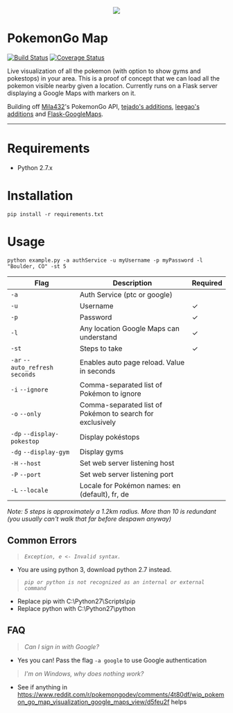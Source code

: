 <p align="center">
<img src="https://cloud.githubusercontent.com/assets/7145349/16916971/6bd3343a-4cb4-11e6-86cc-e3bc9399a9b0.png">
</p>

# PokemonGo Map

[![Build Status](https://travis-ci.org/AHAAAAAAA/PokemonGo-Map.svg?branch=master)](https://travis-ci.org/AHAAAAAAA/PokemonGo-Map)  [![Coverage Status](https://coveralls.io/repos/github/AHAAAAAAA/PokemonGo-Map/badge.svg?branch=master)](https://coveralls.io/github/AHAAAAAAA/PokemonGo-Map?branch=master)

Live visualization of all the pokemon (with option to show gyms and pokestops) in your area. This is a proof of concept that we can load all the pokemon visible nearby given a location. Currently runs on a Flask server displaying a Google Maps with markers on it.

Building off [Mila432](https://github.com/Mila432/Pokemon_Go_API)'s PokemonGo API, [tejado's additions](https://github.com/tejado/pokemongo-api-demo), [leegao's additions](https://github.com/leegao/pokemongo-api-demo/tree/simulation) and [Flask-GoogleMaps](https://github.com/rochacbruno/Flask-GoogleMaps).

---

# Requirements
* Python 2.7.x

# Installation
`pip install -r requirements.txt`

# Usage
`python example.py -a authService -u myUsername -p myPassword -l "Boulder, CO" -st 5`

| Flag                            | Description                                               | Required |
|---------------------------------|-----------------------------------------------------------|----------|
| `-a`                            | Auth Service (ptc or google)                              |          |
| `-u`                            | Username                                                  | ✓        |
| `-p`                            | Password                                                  | ✓        |
| `-l`                            | Any location Google Maps can understand                   | ✓        |
| `-st`                           | Steps to take                                             | ✓        |
| `-ar` `--auto_refresh` `seconds`| Enables auto page reload. Value in seconds                |          |
| `-i` `--ignore`                 | Comma-separated list of Pokémon to ignore                 |          |
| `-o` `--only`                   | Comma-separated list of Pokémon to search for exclusively |          |
| `-dp` `--display-pokestop`      | Display pokéstops                                         |          |
| `-dg` `--display-gym`           | Display gyms                                              |          |
| `-H` `--host`                   | Set web server listening host                             |          |
| `-P` `--port`                   | Set web server listening port                             |          |
|`-L` `--locale`                  | Locale for Pokémon names: en (default), fr, de            |          |

_Note:
5 steps is approximately a 1.2km radius. More than 10 is redundant (you usually can't walk that far before despawn anyway)_

## Common Errors
> _`Exception, e <- Invalid syntax.`_

* You are using python 3, download python 2.7 instead.

> _`pip or python is not recognized as an internal or external command`_

* Replace pip with C:\Python27\Scripts\pip
* Replace python with C:\Python27\python

## FAQ
> _Can I sign in with Google?_

* Yes you can! Pass the flag `-a google` to use Google authentication

> _I'm on Windows, why does nothing work?_

* See if anything in https://www.reddit.com/r/pokemongodev/comments/4t80df/wip_pokemon_go_map_visualization_google_maps_view/d5feu2f helps
